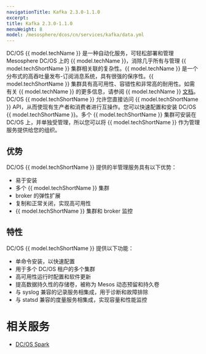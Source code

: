 ```yaml
---
navigationTitle: Kafka 2.3.0-1.1.0
excerpt:
title: Kafka 2.3.0-1.1.0
menuWeight: 8
model: /mesosphere/dcos/cn/services/kafka/data.yml
---
```


<!-- Imported from https://github.com/mesosphere/dcos-commons.git:sdk-0.40 -->

DC/OS {{ model.techName }} 是一种自动化服务，可轻松部署和管理 Mesosphere DC/OS 上的 {{ model.techName }}，消除几乎所有与管理 {{ model.techShortName }} 集群相关联的复杂性。{{ model.techName }} 是一个分布式的高吞吐量发布-订阅消息系统，具有很强的保序性。{{ model.techShortName }} 集群具有高可用性、容错性和非常高的耐用性。如需有关 {{ model.techName }} 的更多信息，请参阅 {{ model.techName }} [文档](http://kafka.apache.org/documentation.html)。DC/OS {{ model.techShortName }} 允许您直接访问 {{ model.techShortName }} API，从而使现有生产者和消费者进行互操作。您可以快速配置和安装 DC/OS {{ model.techShortName }}。多个 {{ model.techShortName }} 集群可安装在 DC/OS 上，并单独受管理，所以您可以将 {{ model.techShortName }} 作为管理服务提供给您的组织。

## 优势

DC/OS {{ model.techShortName }} 提供的半管理服务具有以下优势：

* 易于安装
* 多个 {{ model.techShortName }} 集群
* broker 的弹性扩展
* 复制和正常关闭，实现高可用性
* {{ model.techShortName }} 集群和 broker 监控

## 特性

DC/OS {{ model.techShortName }} 提供以下功能：

* 单命令安装，以快速配置
* 用于多个 DC/OS 租户的多个集群
* 高可用性运行时配置和软件更新
* 提高数据持久性的存储卷，被称为 Mesos 动态预留和持久卷
* 与 syslog 兼容的记录服务相集成，用于诊断和故障排除
* 与 statsd 兼容的度量服务相集成，实现容量和性能监控

# 相关服务

* [DC/OS Spark](/mesosphere/dcos/cn/services/spark/)
